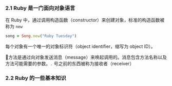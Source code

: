 ### 2.1 Ruby 是一门面向对象语言

在 Ruby 中，通过调用构造函数（constructor）来创建对象，标准的构造函数被称为 `new`

```ruby
song = Song.new("Ruby Tuesday")
```

每个对象有一个唯一的对象标识符（object identifier，缩写为 object ID）。

方法是通过向对象发送消息（message）来唤起调用的。消息包含方法名称以及方法可能需要的参数。`.` 号之前的东西被称为接收者（receiver）

### 2.2 Ruby 的一些基本知识

